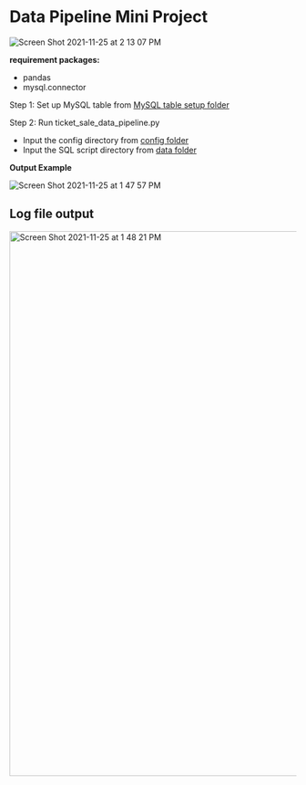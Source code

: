 # Data Pipeline Mini Project

![Screen Shot 2021-11-25 at 2 13 07 PM](https://user-images.githubusercontent.com/70767722/143491807-00b8474b-e3af-423a-ae36-3f01947d1fd3.png)


**requirement packages:**
- pandas
- mysql.connector

Step 1: Set up MySQL table from [MySQL table setup folder]()

Step 2: Run ticket_sale_data_pipeline.py
- Input the config directory from [config folder]()
- Input the SQL script directory from [data folder]()

**Output Example**

![Screen Shot 2021-11-25 at 1 47 57 PM](https://user-images.githubusercontent.com/70767722/143491740-1ad025b0-dfa6-46ac-b9ed-970769e5f07c.png)


## Log file output

<img width="955" alt="Screen Shot 2021-11-25 at 1 48 21 PM" src="https://user-images.githubusercontent.com/70767722/143491711-685f4922-02ed-450c-a63c-806b05ad202f.png">
